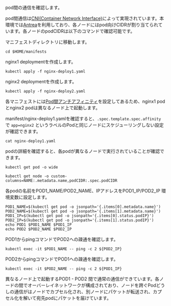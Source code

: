 pod間の通信を確認します。

pod間通信は[CNI(Container Network Interface)](https://kubernetes.io/ja/docs/concepts/cluster-administration/networking/#how-to-implement-the-kubernetes-networking-model)によって実現されています。本環境では[Antrea](https://antrea.io/)を利用しており、各ノードにはpod向けCIDRが割り当てられています。各ノードのpodCIDRは以下のコマンドで確認可能です。

マニフェストディレクトリに移動します。

```execute
cd $HOME/manifests
```

nginx1 deploymentを作成します。

```execute
kubectl apply -f nginx-deploy1.yaml
```

nginx2 deploymentを作成します。

```execute
kubectl apply -f nginx-deploy2.yaml
```

各マニフェストには[Pod間アンチアフィニティ](https://kubernetes.io/ja/docs/concepts/scheduling-eviction/assign-pod-node/#pod%E9%96%93%E3%82%A2%E3%83%95%E3%82%A3%E3%83%8B%E3%83%86%E3%82%A3%E3%81%A8%E3%82%A2%E3%83%B3%E3%83%81%E3%82%A2%E3%83%95%E3%82%A3%E3%83%8B%E3%83%86%E3%82%A3)を設定してあるため、nginx1 podとnginx2 podは異なるノード上で起動します。

manifest/nginx-deploy1.yamlを確認すると、```.spec.template.spec.affinity``` で ```app=nginx2``` というラベルのPodと同じノードにスケジューリングしない設定が確認できます。

```execute
cat nginx-deploy1.yaml
```

podの詳細を確認すると、各podが異なるノードで実行されていることが確認できます。

```execute
kubectl get pod -o wide
```


```execute
kubectl get node -o custom-columns=NAME:.metadata.name,podCIDR:.spec.podCIDR
```

各podの名前をPOD1_NAME/POD2_NAME、IPアドレスをPOD1_IP/POD2_IP 環境変数に設定します。


```execute
POD1_NAME=$(kubectl get pod -o jsonpath='{.items[0].metadata.name}')
POD2_NAME=$(kubectl get pod -o jsonpath='{.items[1].metadata.name}')
POD1_IP=$(kubectl get pod -o jsonpath='{.items[0].status.podIP}')
POD2_IP=$(kubectl get pod -o jsonpath='{.items[1].status.podIP}')
echo POD1 $POD1_NAME $POD1_IP
echo POD2 $POD2_NAME $POD2_IP
```

POD1からpingコマンドでPOD2への疎通を確認します。

```execute
kubectl exec -it $POD1_NAME -- ping -c 2 ${POD2_IP}
```

POD2からpingコマンドでPOD1への疎通を確認します。

```execute
kubectl exec -it $POD2_NAME -- ping -c 2 ${POD1_IP}
```

異なるノード上で起動するPOD1 - POD2 間で通常の通信ができています。各ノードの間でオーバーレイネットワークが構成されており、ノードを跨ぐPodどうしの通信がはノードでカプセル化され、別ノードにパケットが転送され、カプセル化を解いて宛先podにパケットを届けています。
